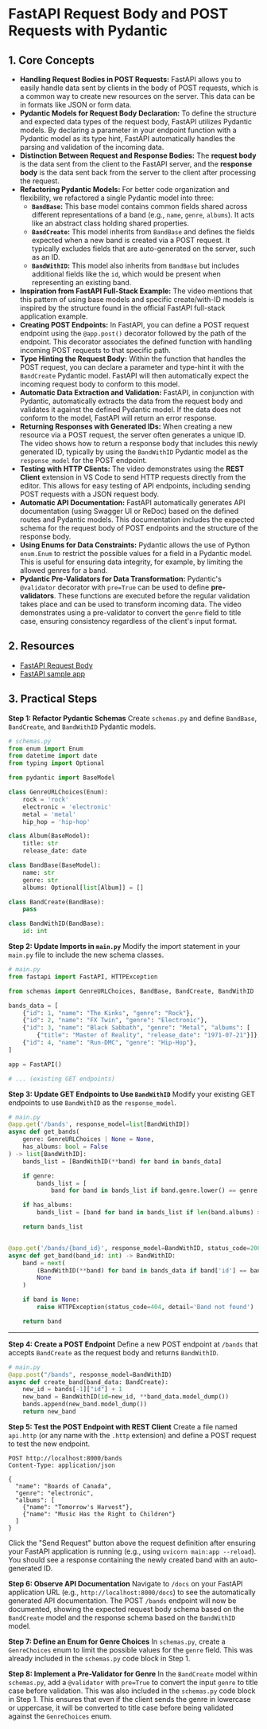 # FastAPI Request Body and POST Requests with Pydantic

## 1. Core Concepts

- **Handling Request Bodies in POST Requests:** FastAPI allows you to easily handle data sent by clients in the body of POST requests, which is a common way to create new resources on the server. This data can be in formats like JSON or form data.
- **Pydantic Models for Request Body Declaration:** To define the structure and expected data types of the request body, FastAPI utilizes Pydantic models. By declaring a parameter in your endpoint function with a Pydantic model as its type hint, FastAPI automatically handles the parsing and validation of the incoming data.
- **Distinction Between Request and Response Bodies:** The **request body** is the data sent from the client to the FastAPI server, and the **response body** is the data sent back from the server to the client after processing the request.
- **Refactoring Pydantic Models:** For better code organization and flexibility, we refactored a single Pydantic model into three:
  - **`BandBase`:** This base model contains common fields shared across different representations of a band (e.g., `name`, `genre`, `albums`). It acts like an abstract class holding shared properties.
  - **`BandCreate`:** This model inherits from `BandBase` and defines the fields expected when a new band is created via a POST request. It typically excludes fields that are auto-generated on the server, such as an ID.
  - **`BandWithID`:** This model also inherits from `BandBase` but includes additional fields like the `id`, which would be present when representing an existing band.
- **Inspiration from FastAPI Full-Stack Example:** The video mentions that this pattern of using base models and specific create/with-ID models is inspired by the structure found in the official FastAPI full-stack application example.
- **Creating POST Endpoints:** In FastAPI, you can define a POST request endpoint using the `@app.post()` decorator followed by the path of the endpoint. This decorator associates the defined function with handling incoming POST requests to that specific path.
- **Type Hinting the Request Body:** Within the function that handles the POST request, you can declare a parameter and type-hint it with the `BandCreate` Pydantic model. FastAPI will then automatically expect the incoming request body to conform to this model.
- **Automatic Data Extraction and Validation:** FastAPI, in conjunction with Pydantic, automatically extracts the data from the request body and validates it against the defined Pydantic model. If the data does not conform to the model, FastAPI will return an error response.
- **Returning Responses with Generated IDs:** When creating a new resource via a POST request, the server often generates a unique ID. The video shows how to return a response body that includes this newly generated ID, typically by using the `BandWithID` Pydantic model as the `response_model` for the POST endpoint.
- **Testing with HTTP Clients:** The video demonstrates using the **REST Client** extension in VS Code to send HTTP requests directly from the editor. This allows for easy testing of API endpoints, including sending POST requests with a JSON request body.
- **Automatic API Documentation:** FastAPI automatically generates API documentation (using Swagger UI or ReDoc) based on the defined routes and Pydantic models. This documentation includes the expected schema for the request body of POST endpoints and the structure of the response body.
- **Using Enums for Data Constraints:** Pydantic allows the use of Python `enum.Enum` to restrict the possible values for a field in a Pydantic model. This is useful for ensuring data integrity, for example, by limiting the allowed genres for a band.
- **Pydantic Pre-Validators for Data Transformation:** Pydantic's `@validator` decorator with `pre=True` can be used to define **pre-validators**. These functions are executed before the regular validation takes place and can be used to transform incoming data. The video demonstrates using a pre-validator to convert the `genre` field to title case, ensuring consistency regardless of the client's input format.

## 2. Resources

- [FastAPI Request Body](https://fastapi.tiangolo.com/tutorial/body/)
- [FastAPI sample app](https://github.com/fastapi/full-stack-fastapi-template)

## 3. Practical Steps

**Step 1: Refactor Pydantic Schemas**
Create `schemas.py` and define `BandBase`, `BandCreate`, and `BandWithID` Pydantic models.

```python
# schemas.py
from enum import Enum
from datetime import date
from typing import Optional

from pydantic import BaseModel

class GenreURLChoices(Enum):
    rock = 'rock'
    electronic = 'electronic'
    metal = 'metal'
    hip_hop = 'hip-hop'

class Album(BaseModel):
    title: str
    release_date: date

class BandBase(BaseModel):
    name: str
    genre: str
    albums: Optional[list[Album]] = []

class BandCreate(BandBase):
    pass

class BandWithID(BandBase):
    id: int
```

**Step 2: Update Imports in `main.py`**
Modify the import statement in your `main.py` file to include the new schema classes.

```python
# main.py
from fastapi import FastAPI, HTTPException

from schemas import GenreURLChoices, BandBase, BandCreate, BandWithID

bands_data = [
    {"id": 1, "name": "The Kinks", "genre": "Rock"},
    {"id": 2, "name": "FX Twin", "genre": "Electronic"},
    {"id": 3, "name": "Black Sabbath", "genre": "Metal", "albums": [
        {"title": "Master of Reality", "release_date": "1971-07-21"}]},
    {"id": 4, "name": "Run-DMC", "genre": "Hip-Hop"},
]

app = FastAPI()

# ... (existing GET endpoints)
```

**Step 3: Update GET Endpoints to Use `BandWithID`**
Modify your existing GET endpoints to use `BandWithID` as the `response_model`.

```python
# main.py
@app.get('/bands', response_model=list[BandWithID])
async def get_bands(
    genre: GenreURLChoices | None = None,
    has_albums: bool = False
) -> list[BandWithID]:
    bands_list = [BandWithID(**band) for band in bands_data]

    if genre:
        bands_list = [
            band for band in bands_list if band.genre.lower() == genre.value]

    if has_albums:
        bands_list = [band for band in bands_list if len(band.albums) > 0]

    return bands_list


@app.get('/bands/{band_id}', response_model=BandWithID, status_code=200)
async def get_band(band_id: int) -> BandWithID:
    band = next(
        (BandWithID(**band) for band in bands_data if band['id'] == band_id),
        None
    )

    if band is None:
        raise HTTPException(status_code=404, detail='Band not found')

    return band
```

---

**Step 4: Create a POST Endpoint**
Define a new POST endpoint at `/bands` that accepts `BandCreate` as the request body and returns `BandWithID`.

```python
# main.py
@app.post("/bands", response_model=BandWithID)
async def create_band(band_data: BandCreate):
    new_id = bands[-1]["id"] + 1
    new_band = BandWithID(id=new_id, **band_data.model_dump())
    bands.append(new_band.model_dump())
    return new_band
```

**Step 5: Test the POST Endpoint with REST Client**
Create a file named `api.http` (or any name with the `.http` extension) and define a POST request to test the new endpoint.

```http
POST http://localhost:8000/bands
Content-Type: application/json

{
  "name": "Boards of Canada",
  "genre": "electronic",
  "albums": [
    {"name": "Tomorrow's Harvest"},
    {"name": "Music Has the Right to Children"}
  ]
}
```

Click the "Send Request" button above the request definition after ensuring your FastAPI application is running (e.g., using `uvicorn main:app --reload`). You should see a response containing the newly created band with an auto-generated ID.

**Step 6: Observe API Documentation**
Navigate to `/docs` on your FastAPI application URL (e.g., `http://localhost:8000/docs`) to see the automatically generated API documentation. The POST `/bands` endpoint will now be documented, showing the expected request body schema based on the `BandCreate` model and the response schema based on the `BandWithID` model.

**Step 7: Define an Enum for Genre Choices**
In `schemas.py`, create a `GenreChoices` enum to limit the possible values for the `genre` field. This was already included in the `schemas.py` code block in Step 1.

**Step 8: Implement a Pre-Validator for Genre**
In the `BandCreate` model within `schemas.py`, add a `@validator` with `pre=True` to convert the input `genre` to title case before validation. This was also included in the `schemas.py` code block in Step 1. This ensures that even if the client sends the genre in lowercase or uppercase, it will be converted to title case before being validated against the `GenreChoices` enum.
